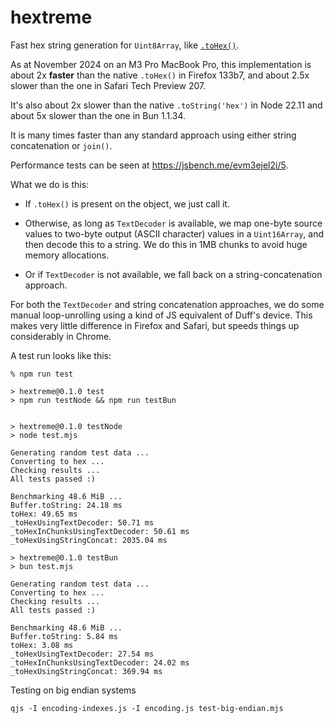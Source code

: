 # hextreme

Fast hex string generation for `Uint8Array`, like [`.toHex()`](https://developer.mozilla.org/en-US/docs/Web/JavaScript/Reference/Global_Objects/Uint8Array/toHex).

As at November 2024 on an M3 Pro MacBook Pro, this implementation is about 2x **faster** than the native `.toHex()` in Firefox 133b7, and about 2.5x slower than the one in Safari Tech Preview 207. 

It's also about 2x slower than the native `.toString('hex')` in Node 22.11 and about 5x slower than the one in Bun 1.1.34.

It is many times faster than any standard approach using either string concatenation or `join()`.

Performance tests can be seen at https://jsbench.me/evm3ejel2i/5.

What we do is this:

* If `.toHex()` is present on the object, we just call it.

* Otherwise, as long as `TextDecoder` is available, we map one-byte source values to two-byte output (ASCII character) values in a `Uint16Array`, and then decode this to a string. We do this in 1MB chunks to avoid huge memory allocations.

* Or if `TextDecoder` is not available, we fall back on a string-concatenation approach.

For both the `TextDecoder` and string concatenation approaches, we do some manual loop-unrolling using a kind of JS equivalent of Duff's device. This makes very little difference in Firefox and Safari, but speeds things up considerably in Chrome.

A test run looks like this:

```
% npm run test

> hextreme@0.1.0 test
> npm run testNode && npm run testBun


> hextreme@0.1.0 testNode
> node test.mjs

Generating random test data ...
Converting to hex ...
Checking results ...
All tests passed :)

Benchmarking 48.6 MiB ...
Buffer.toString: 24.18 ms
toHex: 49.65 ms
_toHexUsingTextDecoder: 50.71 ms
_toHexInChunksUsingTextDecoder: 50.61 ms
_toHexUsingStringConcat: 2035.04 ms

> hextreme@0.1.0 testBun
> bun test.mjs

Generating random test data ...
Converting to hex ...
Checking results ...
All tests passed :)

Benchmarking 48.6 MiB ...
Buffer.toString: 5.84 ms
toHex: 3.08 ms
_toHexUsingTextDecoder: 27.54 ms
_toHexInChunksUsingTextDecoder: 24.02 ms
_toHexUsingStringConcat: 369.94 ms
```

 
Testing on big endian systems

```
qjs -I encoding-indexes.js -I encoding.js test-big-endian.mjs

```